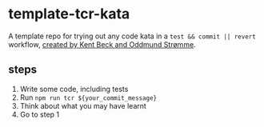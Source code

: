 # template-tcr-kata
A template repo for trying out any code kata in a `test && commit || revert` workflow, [created by Kent Beck and Oddmund Strømme](https://medium.com/@kentbeck_7670/test-commit-revert-870bbd756864).

## steps
1. Write some code, including tests
2. Run `npm run tcr ${your_commit_message}`
3. Think about what you may have learnt
4. Go to step 1